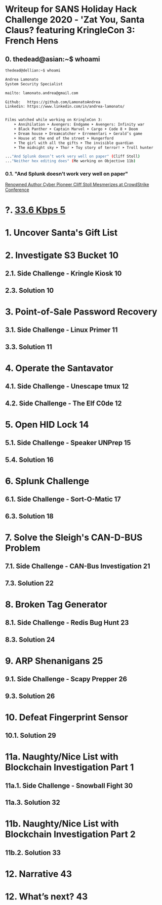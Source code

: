 # Writeup for SANS Holiday Hack Challenge 2020 - 'Zat You, Santa Claus? featuring KringleCon 3: French Hens
## 0. thedead@asian:~$ whoami
```bash
thedead@dellian:~$ whoami

Andrea Lamonato
System Security Specialist

mailto: lamonato.andrea@gmail.com

Github:   https://github.com/LamonatoAndrea
Linkedin: https://www.linkedin.com/in/andrea-lamonato/


Films watched while working on KringleCon 3:
	➤ Annihilation ➤ Avengers: Endgame ➤ Avengers: Infinity war
	➤ Black Panther ➤ Captain Marvel ➤ Cargo ➤ Code 8 ➤ Doom
	➤ Dream house ➤ Dreamcatcher ➤ Errementari ➤ Gerald’s game
	➤ House at the end of the street ➤ Hungerford 
	➤ The girl with all the gifts ➤ The invisible guardian
	➤ The midnight sky ➤ Thor ➤ Toy story of terror! ➤ Troll hunter

..."And Splunk doesn’t work very well on paper" (Cliff Stoll)
..."Neither hex editing does" (Me working on Objective 11b)
```

### 0.1. "And Splunk doesn’t work very well on paper"
[Renowned Author Cyber Pioneer Cliff Stoll Mesmerizes at CrowdStrike Conference](https://www.youtube.com/watch?v=ddAtMMDeeq8)

# ?. [33.6 Kbps 5](test)
# 1. Uncover Santa's Gift List
# 2. Investigate S3 Bucket 10
## 2.1. Side Challenge - Kringle Kiosk 10
## 2.3. Solution 10
# 3. Point-of-Sale Password Recovery
## 3.1. Side Challenge - Linux Primer 11
## 3.3. Solution 11
# 4. Operate the Santavator
## 4.1. Side Challenge - Unescape tmux 12
## 4.2. Side Challenge - The Elf C0de 12
# 5. Open HID Lock 14
## 5.1. Side Challenge - Speaker UNPrep 15
## 5.4. Solution 16
# 6. Splunk Challenge
## 6.1. Side Challenge - Sort-O-Matic 17
## 6.3. Solution 18
# 7. Solve the Sleigh's CAN-D-BUS Problem
## 7.1. Side Challenge - CAN-Bus Investigation 21
## 7.3. Solution 22
# 8. Broken Tag Generator
## 8.1. Side Challenge - Redis Bug Hunt 23
## 8.3. Solution 24
# 9. ARP Shenanigans 25
## 9.1. Side Challenge - Scapy Prepper 26
## 9.3. Solution 26
# 10. Defeat Fingerprint Sensor
## 10.1. Solution 29
# 11a. Naughty/Nice List with Blockchain Investigation Part 1
## 11a.1. Side Challenge - Snowball Fight 30
## 11a.3. Solution 32
# 11b. Naughty/Nice List with Blockchain Investigation Part 2
## 11b.2. Solution 33
# 12. Narrative 43
# 12. What’s next? 43